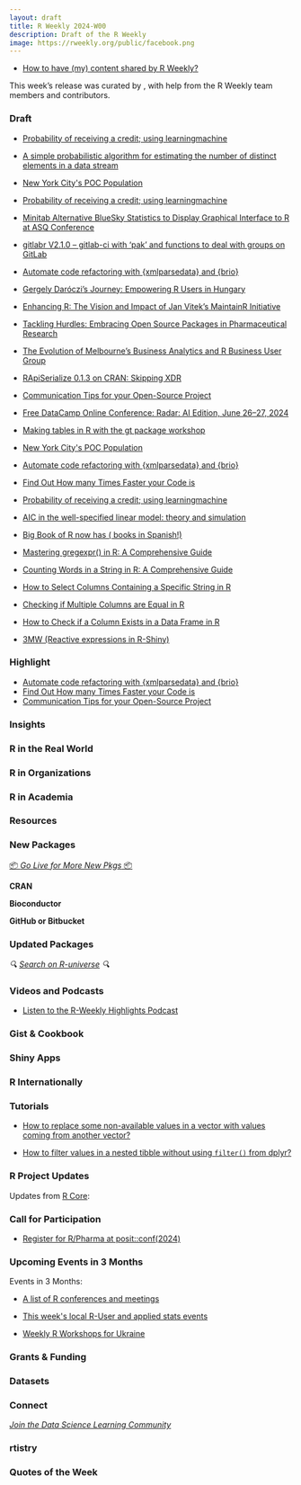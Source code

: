 ```yaml
---
layout: draft
title: R Weekly 2024-W00
description: Draft of the R Weekly
image: https://rweekly.org/public/facebook.png
---
```



+ [How to have (my) content shared by R Weekly?](https://github.com/rweekly/rweekly.org#how-to-have-my-content-shared-by-r-weekly)

This week’s release was curated by [](), with help from the R Weekly team members and contributors.


### Draft

- [Probability of receiving a credit; using learningmachine](https://thierrymoudiki.github.io/blog/2024/05/12/python/r/learningmachine-credit)                                                                                                              
- [A simple probabilistic algorithm for estimating the number of distinct elements in a data stream](https://statisticaloddsandends.wordpress.com/2024/05/18/a-simple-probabilistic-algorithm-for-estimating-the-number-of-distinct-elements-in-a-data-stream/)

- [New York City's POC Population](https://kieranhealy.org/blog/archives/2024/05/16/new-york-citys-poc-population/)                                                                                                                                          
- [Probability of receiving a credit; using learningmachine](https://thierrymoudiki.github.io/blog/2024/05/12/python/r/learningmachine-credit)

- [Minitab Alternative BlueSky Statistics to Display Graphical Interface to R at ASQ Conference](https://r4stats.com/2024/05/12/minitab-alternative-bluesky-statistics-to-display-graphical-interface-to-r-at-asq-conference/)

- [gitlabr V2.1.0 – gitlab-ci with ‘pak’ and functions to deal with groups on GitLab](https://rtask.thinkr.fr/gitlabr-v2-1-0-gitlab-ci-with-pak-and-functions-to-deal-with-groups-on-gitlab/)

- [Automate code refactoring with {xmlparsedata} and {brio}](https://masalmon.eu/2024/05/15/refactoring-xml/)                                                                                                                                                 
- [Gergely Daróczi’s Journey: Empowering R Users in Hungary](https://www.r-consortium.org/blog/2024/05/16/gergely-daroczis-journey-empowering-r-users-in-hungary)

- [Enhancing R: The Vision and Impact of Jan Vitek’s MaintainR Initiative](https://www.r-consortium.org/blog/2024/05/15/enhancing-r-the-vision-and-impact-of-jan-viteks-maintainr-initiative)

- [Tackling Hurdles: Embracing Open Source Packages in Pharmaceutical Research](https://www.r-consortium.org/blog/2024/05/14/tackling-hurdles-embracing-open-source-packages-in-pharmaceutical-research)

- [The Evolution of Melbourne’s Business Analytics and R Business User Group ](https://www.r-consortium.org/blog/2024/05/13/the-evolution-of-melbournes-business-analytics-and-r-business-user-group)

- [RApiSerialize 0.1.3 on CRAN: Skipping XDR](http://dirk.eddelbuettel.com/blog/2024/05/14#rapiserialize_0.1.3)                                                                                                                                             
- [Communication Tips for your Open-Source Project](https://ropensci.org/blog/2024/05/17/communication-tips-oss-project/)                                                                                                                                  
- [Free DataCamp Online Conference: Radar: AI Edition, June 26–27, 2024](https://r-posts.com/free-datacamp-online-conference-radar-ai-edition-june-26-27-2024/)

- [Making tables in R with the gt package workshop](https://r-posts.com/making-tables-in-r-with-the-gt-package/)                                                                                                                                            
- [New York City's POC Population](https://kieranhealy.org/blog/archives/2024/05/16/new-york-citys-poc-population/)                                                                                                                                          
- [Automate code refactoring with {xmlparsedata} and {brio}](https://masalmon.eu/2024/05/15/refactoring-xml/)                                                                                                                                                
- [Find Out How many Times Faster your Code is](https://www.njtierney.com/post/2024/05/17/summary-benchmark/)                                                                                                                                                
- [Probability of receiving a credit; using learningmachine](https://thierrymoudiki.github.io/blog/2024/05/12/python/r/learningmachine-credit)

- [AIC in the well-specified linear model: theory and simulation](https://vgherard.github.io/posts/2024-05-09-aic-in-the-well-specified-linear-model-theory-and-simulation)

- [Big Book of R now has ( books in Spanish!)](https://oscarbaruffa.com/big-book-of-r-now-has-books-in-spanish/)                                                                                                                                             
- [Mastering gregexpr() in R: A Comprehensive Guide](https://www.spsanderson.com/steveondata/posts/2024-05-17/)                                                                                                                                               
- [Counting Words in a String in R: A Comprehensive Guide](https://www.spsanderson.com/steveondata/posts/2024-05-16/)                                                                                                                                        
- [How to Select Columns Containing a Specific String in R](https://www.spsanderson.com/steveondata/posts/2024-05-15/)                                                                                                                                     
- [Checking if Multiple Columns are Equal in R](https://www.spsanderson.com/steveondata/posts/2024-05-14/)                                                                                                                                                   
- [How to Check if a Column Exists in a Data Frame in R](https://www.spsanderson.com/steveondata/posts/2024-05-13/)                                                                                                                                         
- [3MW (Reactive expressions in R-Shiny)](https://3mw.albert-rapp.de/p/shiny-reactives)    

### Highlight

- [Automate code refactoring with {xmlparsedata} and {brio}](https://masalmon.eu/2024/05/15/refactoring-xml/)                                                                                                                                                 
- [Find Out How many Times Faster your Code is](https://www.njtierney.com/post/2024/05/17/summary-benchmark/)                                                                                                                                                
- [Communication Tips for your Open-Source Project](https://ropensci.org/blog/2024/05/17/communication-tips-oss-project/)                                                                                                                                  
### Insights



### R in the Real World



### R in Organizations



### R in Academia



### Resources



### New Packages

<p class="added-hostname"><a href="https://rweekly.org/live" target="_blank" class="externalLink">📦 <i>Go Live for More New Pkgs</i> 📦</a></p>


**CRAN**



**Bioconductor**



**GitHub or Bitbucket**



### Updated Packages

<i>🔍 [Search on R-universe](https://r-universe.dev/search/) 🔍</i>

### Videos and Podcasts

+ [Listen to the R-Weekly Highlights Podcast](https://serve.podhome.fm/r-weekly-highlights)


### Gist & Cookbook



### Shiny Apps



### R Internationally



### Tutorials

+ [How to replace some non-available values in a vector with values coming from another vector?](https://rdiscovery.netlify.app/posts/2024-05-10_coalesce/)

+ [How to filter values in a nested tibble without using `filter()` from dplyr?](https://rdiscovery.netlify.app/posts/2024-05-20_filter-nested-tibble/)

<!--<div class="post-more-begin></div><div class="post-more-end"></div>-->

### R Project Updates

Updates from [R Core](http://developer.r-project.org/blosxom.cgi/R-devel/NEWS):

### Call for Participation

+ [Register for R/Pharma at posit::conf(2024)](https://posit.co/blog/register-for-r-pharma-at-posit-conf-2024/)

### Upcoming Events in 3 Months

Events in 3 Months:


+ [A list of R conferences and meetings](https://jumpingrivers.github.io/meetingsR/events.html)

+ [This week's local R-User and applied stats events](https://community.rstudio.com/c/irl)

+ [Weekly R Workshops for Ukraine](https://sites.google.com/view/dariia-mykhailyshyna/main/r-workshops-for-ukraine)

### Grants & Funding


### Datasets


### Connect

<i>[Join the Data Science Learning Community](https://DSLC.io/)</i>

### rtistry


### Quotes of the Week
